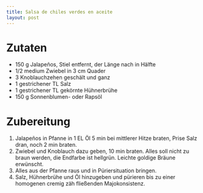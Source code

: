 ```yaml
---
title: Salsa de chiles verdes en aceite
layout: post
---
```


# Zutaten

- 150 g Jalapeños, Stiel entfernt, der Länge nach in Hälfte
- 1/2 medium Zwiebel in 3 cm Quader
- 3 Knoblauchzehen geschält und ganz
- 1 gestrichener TL Salz
- 1 gestrichener TL gekörnte Hühnerbrühe
- 150 g Sonnenblumen- oder Rapsöl

# Zubereitung

1. Jalapeños in Pfanne in 1 EL Öl 5 min bei mittlerer Hitze braten, Prise Salz dran, noch 2 min braten.
2. Zwiebel und Knoblauch dazu geben, 10 min braten.
Alles soll nicht zu braun werden, die Endfarbe ist hellgrün. Leichte goldige Bräune erwünscht.
3. Alles aus der Pfanne raus und in Püriersituation bringen.
4. Salz, Hühnerbrühe und Öl hinzugeben und pürieren bis zu einer homogenen cremig zäh fließenden Majokonsistenz.

